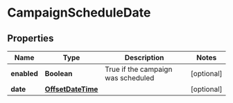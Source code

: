 

# CampaignScheduleDate


## Properties

| Name | Type | Description | Notes |
|------------ | ------------- | ------------- | -------------|
|**enabled** | **Boolean** | True if the campaign was scheduled |  [optional] |
|**date** | [**OffsetDateTime**](OffsetDateTime.md) |  |  [optional] |



